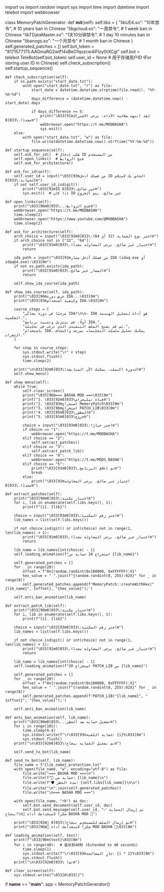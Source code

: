 import os
import random
import sys
import time
import datetime
import telebot
import webbrowser

class MemoryPatchGenerator:
    def __init__(self):
        self.libs = {
            "libUE4.so": "10年禁令",  # 10 years ban in Chinese
            "libgcloud.so": "一周禁令",  # 1 week ban in Chinese
            "libTDataMaster.so": "1天10分钟禁令",  # 1 day 10 minutes ban in Chinese
            "libanogs.so": "一个月禁令"  # 1 month ban in Chinese
        }
        self.generated_patches = []
        self.bot_token = "8171577175:AAGmaRG2wtf14xBeO1qszcw4iFIzy0tXCgI"
        self.bot = telebot.TeleBot(self.bot_token)
        self.user_id = None  # 用于存储用户ID (For storing user ID in Chinese)
        self.check_subscription()
        self.startup_sequence()

    def check_subscription(self):
        if os.path.exists("start_date.txt"):
            with open("start_date.txt", "r") as file:
                start_date = datetime.datetime.strptime(file.read(), "%Y-%m-%d")
                days_difference = (datetime.datetime.now() - start_date).days

                if days_difference >= 5:
                    print("\033[91mلقد انتهت صلاحية الأداة، يرجى الاشتراك مجددًا.\033[0m")
                    webbrowser.open("https://t.me/MODBASHA")
                    sys.exit()
        else:
            with open("start_date.txt", "w") as file:
                file.write(datetime.datetime.now().strftime("%Y-%m-%d"))

    def startup_sequence(self):
        self.ask_for_id()  # طلب إدخال ID من المستخدم
        self.open_links()  # فتح الروابط
        self.ask_for_architecture()

    def ask_for_id(self):
        self.user_id = input("\033[93mمن فضلك أدخل ID الخاص بك لاستلام الحماية:\033[0m")
        if not self.user_id.isdigit():
            print("\033[91mID غير صالح.\033[0m")
            sys.exit()  # إذا كان ID غير صالح، يتم الخروج

    def open_links(self):
        print("\033[96mفتح الروابط...\033[0m")
        webbrowser.open("https://t.me/MODBASHA")
        time.sleep(2)
        webbrowser.open("https://www.youtube.com/@MODBASHA")
        time.sleep(2)

    def ask_for_architecture(self):
        arch_choice = input("\033[93mاختر نوع الحماية (32 أو 64):\033[0m")
        if arch_choice not in ["32", "64"]:
            print("\033[91mاختيار غير صالح، يرجى المحاولة مجددًا.\033[0m")
            return

        ida_path = input("\033[93mمن فضلك أدخل مسار IDA (idaq.exe أو idaq64.exe):\033[0m")
        if not os.path.exists(ida_path):
            print("\033[91mالمسار غير صالح.\033[0m")
            return

        self.show_ida_course(ida_path)

    def show_ida_course(self, ida_path):
        print("\033[96mعرض دورة IDA...\033[0m")
        print("\033[93mوكيفية استخدام IDA.\033[0m")
        
        course_steps = [
            "مرحبًا في دورة محاكي IDA!\n\n- IDA هو أداة لتحليل الهندسة العكسية.",
            "أولًا، قم بتنزيل وتثبيت برنامج IDA.",
            "ثم قم بفتح الملف التنفيذي الذي ترغب في تحليله.",
            "باستخدام IDA، يمكنك تحليل سلسلة التعليمات بسرعة واكتشاف الثغرات."
        ]
        
        for step in course_steps:
            sys.stdout.write("\r" + step)
            sys.stdout.flush()
            time.sleep(2)

        print("\n\033[92mالدورة اكتملت، يمكنك الآن المتابعة!\033[0m")
        self.show_menu()

    def show_menu(self):
        while True:
            self.clear_screen()
            print("\033[96m=== BASHA MOD ===\033[0m")
            print("1. \033[92mقناة تيليجرام\033[0m")
            print("2. \033[93mاستخراج MemoryPatch\033[0m")
            print("3. \033[96mاستخراج PATCH_LIB\033[0m")
            print("4. \033[95mالمطور\033[0m")
            print("5. \033[91mخروج\033[0m")

            choice = input("\033[93mاختر خيارًا:\033[0m")
            if choice == "1":
                webbrowser.open("https://t.me/MODBASHA")
            elif choice == "2":
                self.extract_patches()
            elif choice == "3":
                self.extract_patch_lib()
            elif choice == "4":
                webbrowser.open("https://t.me/MODS_BASHA")
            elif choice == "5":
                print("\033[91mتم إغلاق البرنامج.\033[0m")
                break
            else:
                print("\033[91mاختيار غير صالح، يرجى المحاولة مجددًا.\033[0m")

    def extract_patches(self):
        print("\033[96mاختيار مكتبة:\033[0m")
        for i, lib in enumerate(self.libs.keys(), 1):
            print(f"{i}. {lib}")

        choice = input("\033[93mاختر رقم المكتبة:\033[0m")
        lib_names = list(self.libs.keys())

        if not choice.isdigit() or int(choice) not in range(1, len(lib_names) + 1):
            print("\033[91mاختيار غير صالح، يرجى المحاولة مجددًا.\033[0m")
            return

        lib_name = lib_names[int(choice) - 1]
        self.loading_animation(f"استخراج 20 حماية من {lib_name}")

        self.generated_patches = []
        for _ in range(20):
            offset = f"0x{random.randint(0x100000, 0xFFFFFF):X}"
            hex_value = " ".join(f"{random.randint(0, 255):02X}" for _ in range(8))
            self.generated_patches.append(f'MemoryPatch::createWithHex("{lib_name}", {offset}, "{hex_value}");')

        self.anti_ban_animation(lib_name)

    def extract_patch_lib(self):
        print("\033[96mاختيار مكتبة:\033[0m")
        for i, lib in enumerate(self.libs.keys(), 1):
            print(f"{i}. {lib}")

        choice = input("\033[93mاختر رقم المكتبة:\033[0m")
        lib_names = list(self.libs.keys())

        if not choice.isdigit() or int(choice) not in range(1, len(lib_names) + 1):
            print("\033[91mاختيار غير صالح، يرجى المحاولة مجددًا.\033[0m")
            return

        lib_name = lib_names[int(choice) - 1]
        self.loading_animation(f"استخراج 20 PATCH_LIB من {lib_name}")

        self.generated_patches = []
        for _ in range(20):
            offset = f"0x{random.randint(0x100000, 0xFFFFFF):X}"
            hex_value = " ".join(f"{random.randint(0, 255):02X}" for _ in range(8))
            self.generated_patches.append(f'PATCH_LIB("{lib_name}", "{offset}", "{hex_value}");')

        self.anti_ban_animation(lib_name)

    def anti_ban_animation(self, lib_name):
        print("\033[96mتفعيل حماية ضد الحظر...\033[0m")
        for i in range(101):
            time.sleep(0.4)
            sys.stdout.write(f"\r\033[93mحماية اللعبة: {i}%\033[0m")
            sys.stdout.flush()
        print("\n\033[92mتم تفعيل الحماية بنجاح!\033[0m")

        self.send_to_bot(lib_name)

    def send_to_bot(self, lib_name):
        file_name = f"{lib_name}_protection.txt"
        with open(file_name, "w", encoding="utf-8") as file:
            file.write("=== BASHA MOD ===\n")
            file.write(f"📌 حماية من: {lib_name}\n")
            file.write(f"🛡️ مدة الحظر: {self.libs[lib_name]}\n\n")
            file.write("\n".join(self.generated_patches))
            file.write("\n=== BASHA MOD ===")

        with open(file_name, "rb") as doc:
            self.bot.send_document(self.user_id, doc)
            self.bot.send_message(self.user_id, "✅ تم إرسال الحماية بنجاح!\n🔹 شكراً لاستخدامك أداة BASHA MOD 🔹")

        print("\033[92m📂 تم إرسال الملف للمستخدم بنجاح!\033[0m")
        print("\033[96m🔹 شكراً لاستخدامك أداة MOD BASHA 🔹\033[0m")

    def loading_animation(self, text):
        print(f"\033[96m{text}\033[0m")
        for i in range(40):  # 延长到40秒 (Extended to 40 seconds)
            time.sleep(1)
            sys.stdout.write(f"\r\033[93mجارٍ المعالجة: {i * 2}%\033[0m")
            sys.stdout.flush()
        print("\n\033[92mتم! \033[0m")

    def clear_screen(self):
        sys.stdout.write("\033[H\033[J")

if __name__ == "__main__":
    app = MemoryPatchGenerator()
